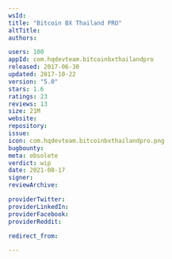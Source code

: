 ```yaml
---
wsId: 
title: "Bitcoin BX Thailand PRO"
altTitle: 
authors:

users: 100
appId: com.hqdevteam.bitcoinbxthailandpro
released: 2017-06-30
updated: 2017-10-22
version: "5.0"
stars: 1.6
ratings: 23
reviews: 13
size: 21M
website: 
repository: 
issue: 
icon: com.hqdevteam.bitcoinbxthailandpro.png
bugbounty: 
meta: obsolete
verdict: wip
date: 2021-08-17
signer: 
reviewArchive:

providerTwitter: 
providerLinkedIn: 
providerFacebook: 
providerReddit: 

redirect_from:

---
```



